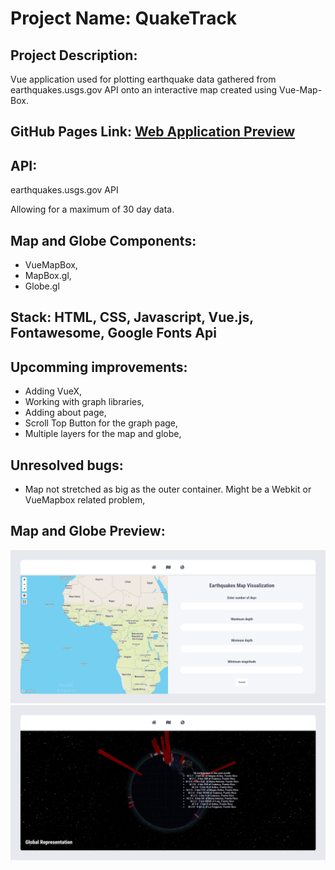 # Project Name: QuakeTrack

## Project Description:

Vue application used for plotting earthquake data gathered from earthquakes.usgs.gov API onto an interactive map created using Vue-Map-Box.

## GitHub Pages Link: [Web Application Preview](https://pavelescuvictor.github.io/QuakeTrack/)

## API: 

earthquakes.usgs.gov API

Allowing for a maximum of 30 day data.

## Map and Globe Components:

- VueMapBox, 
- MapBox.gl, 
- Globe.gl

## Stack: HTML, CSS, Javascript, Vue.js, Fontawesome, Google Fonts Api

## Upcomming improvements: 

- Adding VueX,
- Working with graph libraries,
- Adding about page,
- Scroll Top Button for the graph page,
- Multiple layers for the map and globe,

## Unresolved bugs:

- Map not stretched as big as the outer container. Might be a Webkit or VueMapbox related problem,

## Map and Globe Preview:

![Map](https://github.com/PavelescuVictor/QuakeTrack/blob/master/Readme%20Assets/Map.png)
![Globe](https://github.com/PavelescuVictor/QuakeTrack/blob/master/Readme%20Assets/Globe.png)


